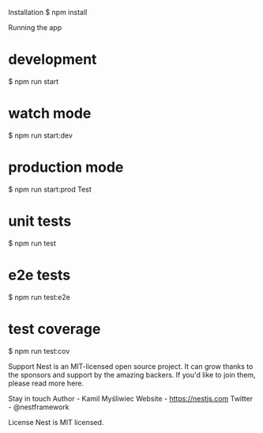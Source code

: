 Installation
$ npm install


Running the app
# development
$ npm run start

# watch mode
$ npm run start:dev

# production mode
$ npm run start:prod
Test
# unit tests
$ npm run test

# e2e tests
$ npm run test:e2e

# test coverage
$ npm run test:cov


Support
Nest is an MIT-licensed open source project. It can grow thanks to the sponsors and support by the amazing backers. If you'd like to join them, please read more here.




Stay in touch
Author - Kamil Myśliwiec
Website - https://nestjs.com
Twitter - @nestframework


License
Nest is MIT licensed.
